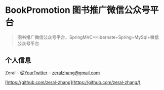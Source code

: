 # BookPromotion 图书推广微信公众号平台
> 图书推广微信公众号平台，SpringMVC+Hibernate+Spring+MySql+微信公众号平台


## 个人信息

Zeral – [@YourTwitter](https://twitter.com/Sg2UpQxf7pQvy9c) – zeralzhang@gmail.com

[https://github.com/zeral-zhang](https://github.com/zeral-zhang/)
